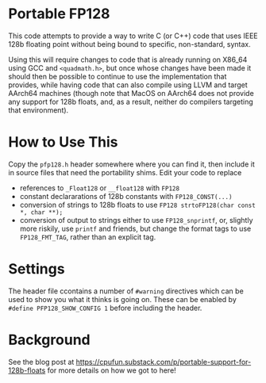# Portable FP128
This code attempts to provide a way to write C (or C++) code that uses
IEEE 128b floating point without being bound to specific,
non-standard, syntax.

Using this will require changes to code that is already running on
X86_64 using GCC and  `<quadmath.h>`, but once whose changes have been made it should
then be possible to continue to use the implementation that provides,
while having code that can also compile using LLVM and target AArch64
machines (though note that MacOS on AArch64 does not provide any support for 128b floats,
and, as a result, neither do compilers targeting that environment). 

# How to Use This
Copy the `pfp128.h` header somewhere where you can find it, then include it in source files that need the portability shims.
Edit your code to replace 

 - references to `_Float128` or `__float128` with `FP128`
 - constant declararations of 128b constants with `FP128_CONST(...)`
 - conversion of strings to 128b floats to use `FP128 strtoFP128(char const *, char **);`
 - conversion of output to strings either to use `FP128_snprintf`, or, slightly more riskily, use `printf` and friends, but change the format tags to use `FP128_FMT_TAG`, rather than an explicit tag.

# Settings
The header file ccontains a number of `#warning` directives which can be used to show you what it thinks is going on.
These can be enabled by `#define PFP128_SHOW_CONFIG 1` before including the header. 

# Background
See the blog post at https://cpufun.substack.com/p/portable-support-for-128b-floats for more details on how we got to here!

